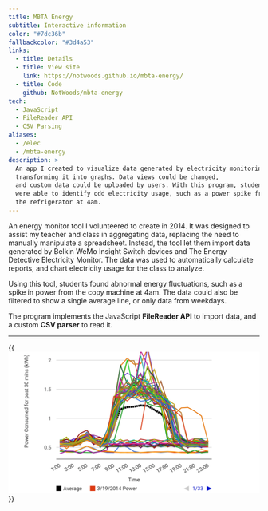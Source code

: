 ```yaml
---
title: MBTA Energy
subtitle: Interactive information
color: "#7dc36b"
fallbackcolor: "#3d4a53"
links:
  - title: Details
  - title: View site
    link: https://notwoods.github.io/mbta-energy/
  - title: Code
    github: NotWoods/mbta-energy
tech:
  - JavaScript
  - FileReader API
  - CSV Parsing
aliases:
  - /elec
  - /mbta-energy
description: >
  An app I created to visualize data generated by electricity monitoring devices,
  transforming it into graphs. Data views could be changed,
  and custom data could be uploaded by users. With this program, students
  were able to identify odd electricity usage, such as a power spike from
  the refrigerator at 4am.
---
```


An energy monitor tool I volunteered to create in 2014.
It was designed to assist my teacher and class in aggregating data,
replacing the need to manually manipulate a spreadsheet.
Instead, the tool let them import data generated by Belkin WeMo Insight Switch
devices and The Energy Detective Electricity Monitor. The data was used
to automatically calculate reports, and chart electricity usage for the
class to analyze.

Using this tool, students found abnormal energy fluctuations, such as a spike
in power from the copy machine at 4am. The data could also be filtered to show
a single average line, or only data from weekdays.

The program implements the JavaScript **FileReader API** to import data,
and a custom **CSV parser** to read it.

---

{{<img src="chart.png" alt="Energy chart from application">}}
